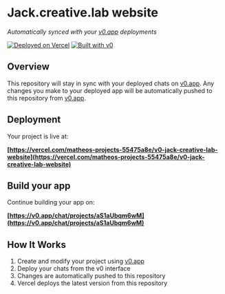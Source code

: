 # Jack.creative.lab website

*Automatically synced with your [v0.app](https://v0.app) deployments*

[![Deployed on Vercel](https://img.shields.io/badge/Deployed%20on-Vercel-black?style=for-the-badge&logo=vercel)](https://vercel.com/matheos-projects-55475a8e/v0-jack-creative-lab-website)
[![Built with v0](https://img.shields.io/badge/Built%20with-v0.app-black?style=for-the-badge)](https://v0.app/chat/projects/aS1aUbqm6wM)

## Overview

This repository will stay in sync with your deployed chats on [v0.app](https://v0.app).
Any changes you make to your deployed app will be automatically pushed to this repository from [v0.app](https://v0.app).

## Deployment

Your project is live at:

**[https://vercel.com/matheos-projects-55475a8e/v0-jack-creative-lab-website](https://vercel.com/matheos-projects-55475a8e/v0-jack-creative-lab-website)**

## Build your app

Continue building your app on:

**[https://v0.app/chat/projects/aS1aUbqm6wM](https://v0.app/chat/projects/aS1aUbqm6wM)**

## How It Works

1. Create and modify your project using [v0.app](https://v0.app)
2. Deploy your chats from the v0 interface
3. Changes are automatically pushed to this repository
4. Vercel deploys the latest version from this repository